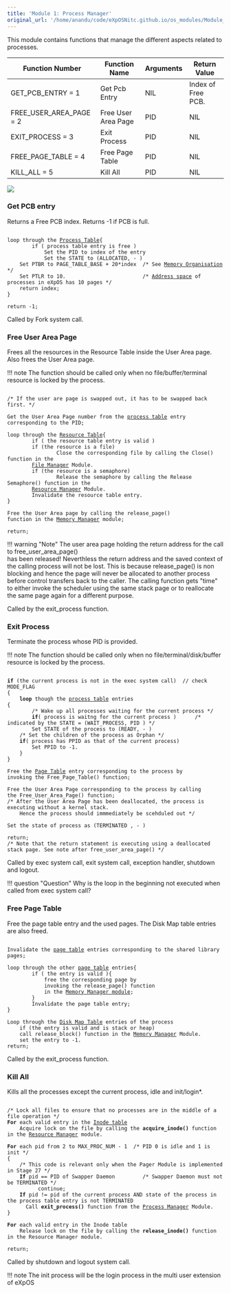 ```yaml
---
title: 'Module 1: Process Manager'
original_url: '/home/anandu/code/eXpOSNitc.github.io/os_modules/Module_1.html'
---
```


This module contains functions that manage the different aspects related to processes.

| Function Number | Function Name | Arguments | Return Value |
| --- | --- | --- | --- |
| GET\_PCB\_ENTRY = 1 | Get Pcb Entry | NIL | Index of Free PCB.  |
| FREE\_USER\_AREA\_PAGE = 2 | Free User Area Page | PID | NIL |
| EXIT\_PROCESS = 3 | Exit Process | PID | NIL |
| FREE\_PAGE\_TABLE = 4 | Free Page Table | PID | NIL |
| KILL\_ALL = 5 | Kill All | PID | NIL |


![](http://exposnitc.github.io//img/os-modules/ProcessManager.png)

###  Get PCB entry
Returns a Free PCB index. Returns -1 if PCB is full.  

<pre><code>
loop through the <a href="../os_design-files/process_table.html">Process Table</a>{
        if ( process table entry is free )
            Set the PID to index of the entry
            Set the STATE to (ALLOCATED, - )
    Set PTBR to PAGE_TABLE_BASE + 20*index 	/* See <a href="../os_implementation.html#collapse2">Memory Organisation</a> */
    Set PTLR to 10. 						/* <a href="../abi.html">Address space</a> of processes in eXpOS has 10 pages */
    return index;
}

return -1;
</code></pre>


Called by Fork system call.


###  Free User Area Page
Frees all the resources in the Resource Table inside the User Area page. Also frees the User Area page.  

!!! note
    The function should be called only when no file/buffer/terminal resource is locked by the process.  
<pre><code>
/* If the user are page is swapped out, it has to be swapped back first. */

Get the User Area Page number from the <a href="../os_design-files/process_table.html">process table</a> entry
corresponding to the PID;

loop through the <a href="../os_design-files/process_table.html#per_process_table">Resource Table</a>{
        if ( the resource table entry is valid )
        if (the resource is a file)
                Close the corresponding file by calling the Close() function in the 
        <a href="Module_3.html">File Manager</a> Module.
        if (the resource is a semaphore)
                Release the semaphore by calling the Release Semaphore() function in the 
        <a href="Module_0.html">Resource Manager</a> Module.
        Invalidate the resource table entry.
}

Free the User Area page by calling the release_page()
function in the <a href="Module_2.html">Memory Manager</a> module;
    
return;	
</code></pre>

!!! warning "Note"
    The user area page holding the return address for the call to free_user_area_page()  
    has been released! Neverthless the return address and the saved context of the calling process 
    will not be lost. This is because release_page() is non blocking and hence the page will never be 
    allocated to another process before control transfers back to the caller.  The calling function 
    gets "time" to either invoke the scheduler using the same stack page or to reallocate the same page 
    again for a different purpose.  

Called by the exit\_process function.




### Exit Process

Terminate the process whose PID is provided.  
  

!!! note
    The function should be called only when no file/terminal/disk/buffer resource is locked by the process.  
  

<pre><code>
<b>if</b> (the current process is not in the exec system call)	// check MODE_FLAG
{
    <b>loop</b> though the <a href="../os_design-files/process_table.html">process table</a> entries
{
        /* Wake up all processes waiting for the current process */
        <b>if</b>( process is waitng for the current process ) 		/* indicated by the STATE = (WAIT_PROCESS, PID ) */
        Set STATE of the process to (READY, - )
    /* Set the children of the process as Orphan */
    <b>if</b>( process has PPID as that of the current process)
        Set PPID to -1.
    }
}

Free the <a href="../os_design-files/process_table.html#per_page_table">Page Table</a> entry corresponding to the process by
invoking the Free_Page_Table() function; 

Free the User Area Page corresponding to the process by calling
the Free_User_Area_Page() function;  
/* After the User Area Page has been deallocated, the process is executing without a kernel stack.
    Hence the process should immmediately be scehduled out */

Set the state of process as (TERMINATED , - )

return;
/* Note that the return statement is executing using a deallocated stack page. See note after free_user_area_page() */ 
</code></pre>

Called by exec system call, exit system call, exception handler, shutdown and logout.

!!! question "Question"
    Why is the loop in the beginning not executed when called from exec system call?


###  Free Page Table

Free the page table entry and the used pages. The Disk Map table entries are also freed.  

<pre><code>
Invalidate the <a href="../os_design-files/process_table.html#per_page_table">page table</a> entries corresponding to the shared library pages;

loop through the other <a href="../os_design-files/process_table.html">page table</a> entries{
        if ( the entry is valid ){
            free the corresponding page by 
            invoking the release_page() function 
            in the <a href="./Module_2.html">Memory Manager module</a>;
        }
        Invalidate the page table entry;
}

Loop through the <a href="../os_design-files/process_table.html">Disk Map Table</a> entries of the process  
    if (the entry is valid and is stack or heap)
    call release_block() function in the <a href="Module_2.html">Memory Manager</a> Module.
    set the entry to -1.
return;
</code></pre>

Called by the exit\_process function.

### Kill All
Kills all the processes except the current process, idle and init/login*.  

<pre><code>
/* Lock all files to ensure that no processes are in the middle of a file operation */
<b>For</b> each valid entry in the <a href="../os_design-files/disk_ds.html#inode_table">Inode table</a>	
	Acquire lock on the file by calling the <b>acquire_inode()</b> function in the <a href="Module_0.html">Resource Manager</a> module.

<b>For</b> each pid from 2 to MAX_PROC_NUM - 1 	/* PID 0 is idle and 1 is init */
{
    /* This code is relevant only when the Pager Module is implemented in Stage 27 */
    <b>If</b> pid == PID of Swapper Daemon         /* Swapper Daemon must not be TERMINATED */
          continue;
    <b>If</b> pid != pid of the current process AND state of the process in the process table entry is not TERMINATED
	  Call <b>exit_process()</b> function from the <a href="Module_1.html">Process Manager</a> Module.
}

<b>For</b> each valid entry in the Inode table
	Release lock on the file by calling the <b>release_inode()</b> function in the Resource Manager module.

return;
</code></pre>

Called by shutdown and logout system call.

!!! note
    The init process will be the login process in the multi user extension of eXpOS

